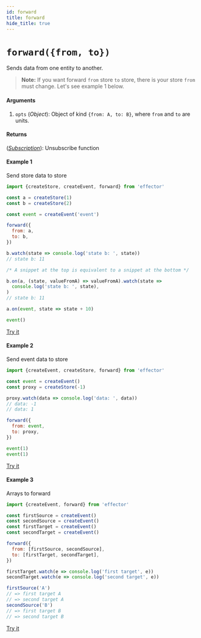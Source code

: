 ```yaml
---
id: forward
title: forward
hide_title: true
---
```


# `forward({from, to})`

Sends data from one entity to another.

> **Note:** If you want forward `from` store `to` store, there is your store `from` must change. Let's see example 1 below.

#### Arguments

1. `opts` (_Object_): Object of kind `{from: A, to: B}`, where `from` and `to` are units.

#### Returns

([_Subscription_](../../glossary.md#subscription)): Unsubscribe function

#### Example 1

Send store data to store

```js try
import {createStore, createEvent, forward} from 'effector'

const a = createStore(1)
const b = createStore(2)

const event = createEvent('event')

forward({
  from: a,
  to: b,
})

b.watch(state => console.log('state b: ', state))
// state b: 11

/* A snippet at the top is equivalent to a snippet at the bottom */

b.on(a, (state, valueFromA) => valueFromA).watch(state =>
  console.log('state b: ', state),
)
// state b: 11

a.on(event, state => state + 10)

event()
```

[Try it](https://share.effector.dev/LJCt2hdi)

#### Example 2

Send event data to store

```js try
import {createEvent, createStore, forward} from 'effector'

const event = createEvent()
const proxy = createStore(-1)

proxy.watch(data => console.log('data: ', data))
// data: -1
// data: 1

forward({
  from: event,
  to: proxy,
})

event(1)
event(1)
```

[Try it](https://share.effector.dev/bED2glHm)

#### Example 3

Arrays to forward

```js try
import {createEvent, forward} from 'effector'

const firstSource = createEvent()
const secondSource = createEvent()
const firstTarget = createEvent()
const secondTarget = createEvent()

forward({
  from: [firstSource, secondSource],
  to: [firstTarget, secondTarget],
})

firstTarget.watch(e => console.log('first target', e))
secondTarget.watch(e => console.log('second target', e))

firstSource('A')
// => first target A
// => second target A
secondSource('B')
// => first target B
// => second target B
```

[Try it](https://share.effector.dev/8aVpg8nU)
